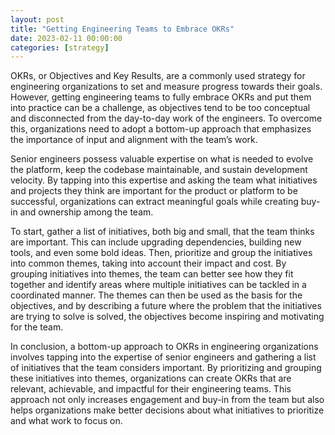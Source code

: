```yaml
---
layout: post
title: "Getting Engineering Teams to Embrace OKRs"
date: 2023-02-11 00:00:00
categories: [strategy]
---
```


OKRs, or Objectives and Key Results, are a commonly used strategy for engineering organizations to set and measure progress towards their goals. However, getting engineering teams to fully embrace OKRs and put them into practice can be a challenge, as objectives tend to be too conceptual and disconnected from the day-to-day work of the engineers. To overcome this, organizations need to adopt a bottom-up approach that emphasizes the importance of input and alignment with the team’s work.

Senior engineers possess valuable expertise on what is needed to evolve the platform, keep the codebase maintainable, and sustain development velocity. By tapping into this expertise and asking the team what initiatives and projects they think are important for the product or platform to be successful, organizations can extract meaningful goals while creating buy-in and ownership among the team.

To start, gather a list of initiatives, both big and small, that the team thinks are important. This can include upgrading dependencies, building new tools, and even some bold ideas. Then, prioritize and group the initiatives into common themes, taking into account their impact and cost. By grouping initiatives into themes, the team can better see how they fit together and identify areas where multiple initiatives can be tackled in a coordinated manner. The themes can then be used as the basis for the objectives, and by describing a future where the problem that the initiatives are trying to solve is solved, the objectives become inspiring and motivating for the team.

In conclusion, a bottom-up approach to OKRs in engineering organizations involves tapping into the expertise of senior engineers and gathering a list of initiatives that the team considers important. By prioritizing and grouping these initiatives into themes, organizations can create OKRs that are relevant, achievable, and impactful for their engineering teams. This approach not only increases engagement and buy-in from the team but also helps organizations make better decisions about what initiatives to prioritize and what work to focus on.
